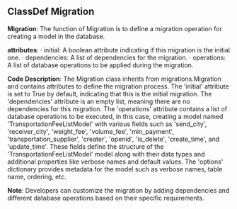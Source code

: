 ## ClassDef Migration
**Migration**: The function of Migration is to define a migration operation for creating a model in the database.

**attributes**:
· initial: A boolean attribute indicating if this migration is the initial one.
· dependencies: A list of dependencies for the migration.
· operations: A list of database operations to be applied during the migration.

**Code Description**:
The Migration class inherits from migrations.Migration and contains attributes to define the migration process. The 'initial' attribute is set to True by default, indicating that this is the initial migration. The 'dependencies' attribute is an empty list, meaning there are no dependencies for this migration. The 'operations' attribute contains a list of database operations to be executed, in this case, creating a model named 'TransportationFeeListModel' with various fields such as 'send_city', 'receiver_city', 'weight_fee', 'volume_fee', 'min_payment', 'transportation_supplier', 'creater', 'openid', 'is_delete', 'create_time', and 'update_time'. These fields define the structure of the 'TransportationFeeListModel' model along with their data types and additional properties like verbose names and default values. The 'options' dictionary provides metadata for the model such as verbose names, table name, ordering, etc.

**Note**:
Developers can customize the migration by adding dependencies and different database operations based on their specific requirements.
